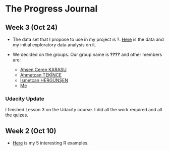 # The Progress Journal

## Week 3 (Oct 24)

+ The data set that I propose to use in my project is ?. [Here](http://evds.tcmb.gov.tr/fame/webfactory/evdpw/rpt/36043.csv) is the data and my initial exploratory data analysis on it.

+ We decided on the groups. Our group name is **????** and other members are:

  + [Ahsen Ceren KARASU](https://mef-bda503.github.io/pj-karasua/)
  + [Ahmetcan TEKİNCE](https://mef-bda503.github.io/pj-tekincea/)
  + [İsmetcan HERGÜNŞEN](https://mef-bda503.github.io/pj-hergunsen/) 
  + [Me](https://mef-bda503.github.io/pj-volorhan-1/)

### Udacity Update 
I finished Lesson 3 on the Udacity course. I did all the work required and all the quizes. 

## Week 2 (Oct 10)

+ [Here](files/interesting_examples2.html) is my 5 interesting R examples.
